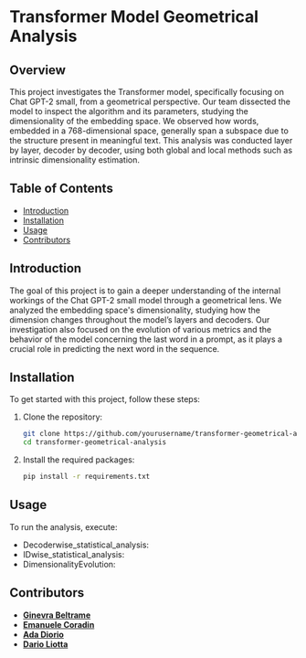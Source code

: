 # Transformer Model Geometrical Analysis

## Overview

This project investigates the Transformer model, specifically focusing on Chat GPT-2 small, from a geometrical perspective. Our team dissected the model to inspect the algorithm and its parameters, studying the dimensionality of the embedding space. We observed how words, embedded in a 768-dimensional space, generally span a subspace due to the structure present in meaningful text. This analysis was conducted layer by layer, decoder by decoder, using both global and local methods such as intrinsic dimensionality estimation.

## Table of Contents

- [Introduction](#introduction)
- [Installation](#installation)
- [Usage](#usage)
- [Contributors](#contributors)

## Introduction

The goal of this project is to gain a deeper understanding of the internal workings of the Chat GPT-2 small model through a geometrical lens. We analyzed the embedding space's dimensionality, studying how the dimension changes throughout the model’s layers and decoders. Our investigation also focused on the evolution of various metrics and the behavior of the model concerning the last word in a prompt, as it plays a crucial role in predicting the next word in the sequence.

## Installation

To get started with this project, follow these steps:

1. Clone the repository:
    ```bash
    git clone https://github.com/yourusername/transformer-geometrical-analysis.git
    cd transformer-geometrical-analysis
    ```

2. Install the required packages:
    ```bash
    pip install -r requirements.txt
    ```

## Usage

To run the analysis, execute:
-  Decoderwise_statistical_analysis: 
-  IDwise_statistical_analysis:
-  DimensionalityEvolution:

## Contributors

- **[Ginevra Beltrame](https://github.com/ginevrabeltrame)**
- **[Emanuele Coradin](https://github.com/EmanueleCoradin)**
- **[Ada Diorio](https://github.com/adadiorio)**
- **[Dario Liotta](https://github.com/darioliotta)**
